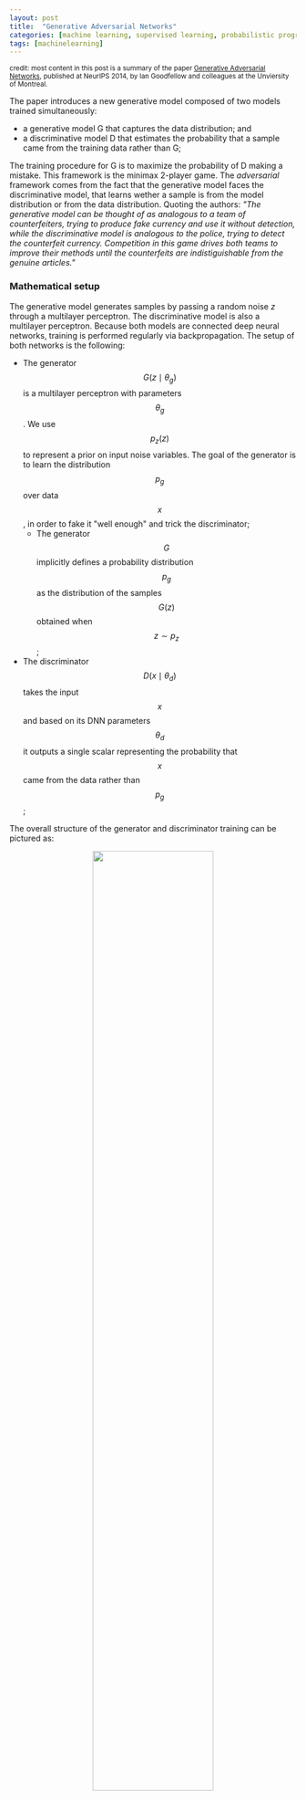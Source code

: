 ```yaml
---
layout: post
title:  "Generative Adversarial Networks"
categories: [machine learning, supervised learning, probabilistic programming]
tags: [machinelearning]
---
```


<small>credit: most content in this post is a summary of the paper [Generative Adversarial Networks](https://arxiv.org/abs/1406.2661), published at NeurIPS 2014, by Ian Goodfellow and colleagues at the Unviersity of Montreal.</small>

The paper introduces a new generative model composed of two models trained simultaneously:
- a generative model G that captures the data distribution; and
- a discriminative model D that estimates the probability that a sample came from the training data rather than G;

The training procedure for G is to maximize the probability of D making a mistake. This framework is the minimax 2-player game. The *adversarial* framework comes from the fact that the generative model faces the discriminative model, that learns wether a sample is from the model distribution or from the data distribution. Quoting the authors: *"The generative model can be thought of as analogous to a team of counterfeiters, trying to produce fake currency and use it without detection, while the discriminative model is analogous to the police, trying to detect the counterfeit currency. Competition in this game drives both teams to improve their methods until the counterfeits are indistiguishable from the genuine articles."*

### Mathematical setup

The generative model generates samples by passing a random noise $z$ through a multilayer perceptron. The discriminative model is also a multilayer perceptron. Because both models are connected deep neural networks, training is performed regularly via backpropagation. The setup of both networks is the following:

- The generator $$ G(z \mid \theta_g)$$ is a multilayer perceptron with parameters $$\theta_g$$. We use $$p_z(z)$$ to represent a prior on input noise variables. The goal of the generator is to learn the distribution $$p_g$$ over data $$x$$, in order to fake it "well enough" and trick the discriminator;
  - The generator $$G$$ implicitly defines a probability distribution $$p_g$$ as the distribution of the samples $$G(z)$$ obtained when $$z \sim p_z$$;
- The discriminator $$D(x \mid \theta_d)$$ takes the input $$x$$ and based on its DNN parameters $$\theta_d$$ it outputs a single scalar representing the probability that $$x$$ came from the data rather than $$p_g$$;

The overall structure of the generator and discriminator training can be pictured as:

<p align="center"><img width="65%" height="65%" src="/assets/Generative-Adversarial-Networks/GAN.png"/><br/>
<small>The GAN model (image credit: Benjamin Striner, lecture notes CMU 11-785)</small></p>

We train the discriminator $$D$$ to best guess the source of the data, i.e. maximize the probability to assign the correct label to the training example and samples from $$G$$. We train the generator $$G$$ simultaneously to minimize $$1-D((G(z)))$$. In practice, "$$D$$ and $$G$$ play the following two-player minimax game with value function $$(G,D)$$":

<p align="center"><img width="70%" height="70%" src="/assets/Generative-Adversarial-Networks/minimax_loss.png"/></p>

The loss function is a sum of two penalization terms:
- on the first term we optimise the discriminator, such that on the long run, we expect all real inputs (drawn from the data, ie $$x \sim p_{data}$$) to be as correct as possible;
- on the second term we optimise the discriminator and discriminator, such that on the long run, we expect all fake inputs (generated by the discriminator, ie $$z \sim p_z$$) to be also as correct as possible;  

Finally, notice there is a $$log$$ term added to both expected value terms. This is because the objective function is the product of multiple probabilities, in this case $$D(x) * (1-D(G(z)))$$. Adding the $$log$$ makes the optimisation return the same optima --- as $$log$$ is monotonic --- while making it faster and more numerical stable. Thus:

$$\mathbb{E} \left[ log(D(x) * (1-D(G(z)))) \right] = \mathbb{E} \left[ log(D(x)) \right] + \mathbb{E} \left[ log(1-D(G(z))) \right]$$;
 
In section 4 (theoretical results) the authors show that indeed, when given enough capacity to the discriminator and generator, it is possible to retrieve the data generating distribution. In practice, it shows that this minimax game has a global optimum for $$p_g = p_{data}$$, and therefore the loss function can be optimized.


### Challenge: different convergence speed in the optimization of Generator and Discriminator

Because the objective function is much simpler, the discriminator trains much faster than the discriminator. To overcome it, training is performed by alternating between $$k$$ steps of optimizing $$D$$ and one step of optimizing $$G$$. The underlying rationale is that "early in learning, when $$G$$ is poor, $$D$$ can reject samples with high confidence because they are clearly different from the training data. In this case,  $$log(1 − D(G(z)))$$ saturates.

### Challenge: saturation of discriminator loss

What does this saturation mean? In practice, minimizing that expression forces it to be approximated to zero. When the discriminator performs significantly better than the generator, the updates to the discriminator are either inaccurate, or disappear. A probably explanation behind is that the generator gets heavily penalized, which leads to saturation in the value post-activation function, and the eventual gradient vanishing.

The work around is the following: note that $$D(G(z))$$ is the discriminator's classification of the generator's image, and is bounded between 0 (fake) and 1 (real). So in $$V(D,G)$$, the authors replace the second term  $$\log(1 − D(G(z)))$$ by $$\log D(G(z))$$ and $$min_G max_D$$ by $$max_G max_D$$ so that the optimisation landscape "provides much stronger gradients early in training".

Update: after thinking about this topic for a while, I believe that in the original $$min_D max_G$$ formulation, $$D$$ and $$G$$ require very small parameter (DNN weights) values so that $$D(G(z))$$ approaches 1 such and $$1-D(G(z))$$ approaches 0. Very small gradient values yield two main issues:
- mathematically, the update of the parameters is very small, so the update of parameters in the loss landscape is very slow --- remember that typically the update of weight is $$ w = w + \gamma \nabla L$$ for a learning rate $$\gamma$$;
- computationally, arithmetic operations over small values lead to incorrect (or "always zero") results due to insufficient floating point precision in the processor (typically 16 or 32 bits); 
Thus, replacing that expression by $$max_D max_G D(G(z))$$ will allow gradients to be much higher, therefore allowing the optimisation of that term to be mathematically faster and computationally accurate.  

### Challenge: Mode collapse

This challenge was not part of the original publication, and it was not discovered until later. In a regular scenario, we want GANs to generate a range of outputs, or ideally, a new random valid output for every random input to the generator. Instead, it may happen that **sometimes we have a monotonous output, i.e. a range of very similar outputs**. This phenomenon is called Mode Collapse and is [detailled in this paper](https://arxiv.org/abs/2012.09673) as: "This event occurs when the model can only fit a few modes of the data distribution, while ignoring the majority of them". In this article they propose a workaround using second-order gradient information. However, this is a field of intense research and several solutions have been proposed, to name a few: a different loss function (Wasserstein loss), [Unrolled GANs](https://arxiv.org/pdf/1611.02163.pdf) that incorporates current and future discriminator's classification in the loss function (so that generator can't over optimize for a single discriminator), [Conditional GANs](https://arxiv.org/abs/1411.1784), [VQ-VAEs](https://arxiv.org/abs/2202.01987), etc...

### Training algorithm

This final training algorithm is the following:

<p align="center"><img width="70%" height="70%" src="/assets/Generative-Adversarial-Networks/GAN_algorithm.png"/></p>

